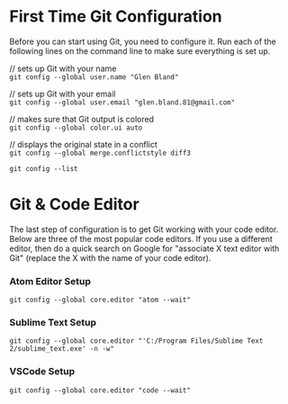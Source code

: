# First Time Git Configuration
Before you can start using Git, you need to configure it.
Run each of the following lines on the command line to make sure everything is set up.

// sets up Git with your name  
`git config --global user.name "Glen Bland"`
  
// sets up Git with your email  
`git config --global user.email "glen.bland.81@gmail.com"`
  
// makes sure that Git output is colored  
`git config --global color.ui auto`
  
// displays the original state in a conflict   
`git config --global merge.conflictstyle diff3`  
  
`git config --list`  
  
# Git & Code Editor  
The last step of configuration is to get Git working with your code editor.
Below are three of the most popular code editors. If you use a different editor,
then do a quick search on Google for "associate X text editor with Git" 
(replace the X with the name of your code editor).  
  
### Atom Editor Setup  
`git config --global core.editor "atom --wait"`  

### Sublime Text Setup  
`git config --global core.editor "'C:/Program Files/Sublime Text 2/sublime_text.exe' -n -w"`  

### VSCode Setup  
`git config --global core.editor "code --wait"`  
